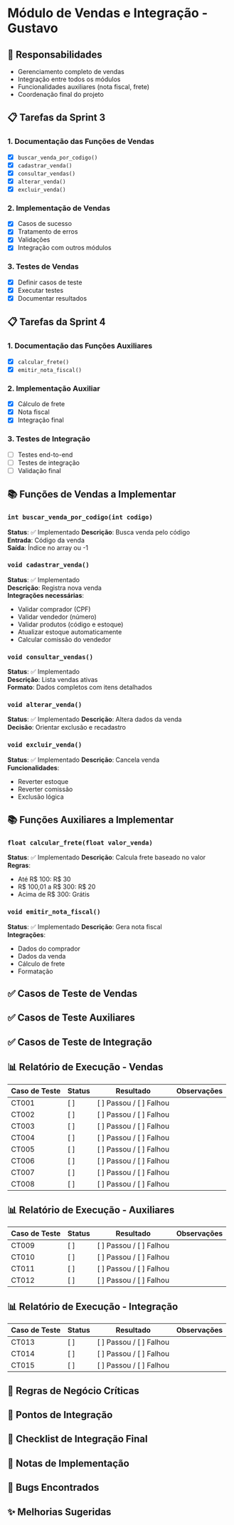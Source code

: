 # Módulo de Vendas e Integração - Gustavo

## 🎯 Responsabilidades
- Gerenciamento completo de vendas
- Integração entre todos os módulos
- Funcionalidades auxiliares (nota fiscal, frete)
- Coordenação final do projeto

## 📋 Tarefas da Sprint 3

### 1. Documentação das Funções de Vendas
- [x] `buscar_venda_por_codigo()`
- [x] `cadastrar_venda()`
- [x] `consultar_vendas()`
- [x] `alterar_venda()`
- [x] `excluir_venda()`

### 2. Implementação de Vendas
- [x] Casos de sucesso
- [x] Tratamento de erros
- [x] Validações
- [x] Integração com outros módulos

### 3. Testes de Vendas
- [x] Definir casos de teste
- [x] Executar testes
- [x] Documentar resultados

## 📋 Tarefas da Sprint 4

### 1. Documentação das Funções Auxiliares
- [x] `calcular_frete()`
- [x] `emitir_nota_fiscal()`

### 2. Implementação Auxiliar
- [x] Cálculo de frete
- [x] Nota fiscal
- [x] Integração final

### 3. Testes de Integração
- [ ] Testes end-to-end
- [ ] Testes de integração
- [ ] Validação final

## 📚 Funções de Vendas a Implementar

### `int buscar_venda_por_codigo(int codigo)`
**Status**:  ✅ Implementado 
**Descrição**: Busca venda pelo código  
**Entrada**: Código da venda  
**Saída**: Índice no array ou -1  

### `void cadastrar_venda()`
**Status**:  ✅ Implementado  
**Descrição**: Registra nova venda  
**Integrações necessárias**:
- Validar comprador (CPF)
- Validar vendedor (número)
- Validar produtos (código e estoque)
- Atualizar estoque automaticamente
- Calcular comissão do vendedor

### `void consultar_vendas()`
**Status**:  ✅ Implementado  
**Descrição**: Lista vendas ativas  
**Formato**: Dados completos com itens detalhados

### `void alterar_venda()`
**Status**:   ✅ Implementado 
**Descrição**: Altera dados da venda  
**Decisão**: Orientar exclusão e recadastro

### `void excluir_venda()`
**Status**:   ✅ Implementado 
**Descrição**: Cancela venda  
**Funcionalidades**:
- Reverter estoque
- Reverter comissão
- Exclusão lógica

## 📚 Funções Auxiliares a Implementar

### `float calcular_frete(float valor_venda)`
**Status**:   ✅ Implementado 
**Descrição**: Calcula frete baseado no valor  
**Regras**:
- Até R$ 100: R$ 30
- R$ 100,01 a R$ 300: R$ 20
- Acima de R$ 300: Grátis

### `void emitir_nota_fiscal()`
**Status**:   ✅ Implementado 
**Descrição**: Gera nota fiscal  
**Integrações**:
- Dados do comprador
- Dados da venda
- Cálculo de frete
- Formatação

## ✅ Casos de Teste de Vendas


## ✅ Casos de Teste Auxiliares


## ✅ Casos de Teste de Integração

## 📊 Relatório de Execução - Vendas
<!-- A ser preenchido durante a execução dos testes -->

| Caso de Teste | Status | Resultado | Observações |
|---------------|--------|-----------|-------------|
| CT001 | [ ] | [ ] Passou / [ ] Falhou | |
| CT002 | [ ] | [ ] Passou / [ ] Falhou | |
| CT003 | [ ] | [ ] Passou / [ ] Falhou | |
| CT004 | [ ] | [ ] Passou / [ ] Falhou | |
| CT005 | [ ] | [ ] Passou / [ ] Falhou | |
| CT006 | [ ] | [ ] Passou / [ ] Falhou | |
| CT007 | [ ] | [ ] Passou / [ ] Falhou | |
| CT008 | [ ] | [ ] Passou / [ ] Falhou | |

## 📊 Relatório de Execução - Auxiliares
<!-- A ser preenchido durante a execução dos testes -->

| Caso de Teste | Status | Resultado | Observações |
|---------------|--------|-----------|-------------|
| CT009 | [ ] | [ ] Passou / [ ] Falhou | |
| CT010 | [ ] | [ ] Passou / [ ] Falhou | |
| CT011 | [ ] | [ ] Passou / [ ] Falhou | |
| CT012 | [ ] | [ ] Passou / [ ] Falhou | |

## 📊 Relatório de Execução - Integração
<!-- A ser preenchido durante a execução dos testes -->

| Caso de Teste | Status | Resultado | Observações |
|---------------|--------|-----------|-------------|
| CT013 | [ ] | [ ] Passou / [ ] Falhou | |
| CT014 | [ ] | [ ] Passou / [ ] Falhou | |
| CT015 | [ ] | [ ] Passou / [ ] Falhou | |

## 📝 Regras de Negócio Críticas

## 🔄 Pontos de Integração

## 📝 Checklist de Integração Final

## 📝 Notas de Implementação
<!-- Adicionar observações durante o desenvolvimento -->

## 🐛 Bugs Encontrados
<!-- Documentar problemas encontrados -->

## ✨ Melhorias Sugeridas
<!-- Sugestões para versões futuras -->
